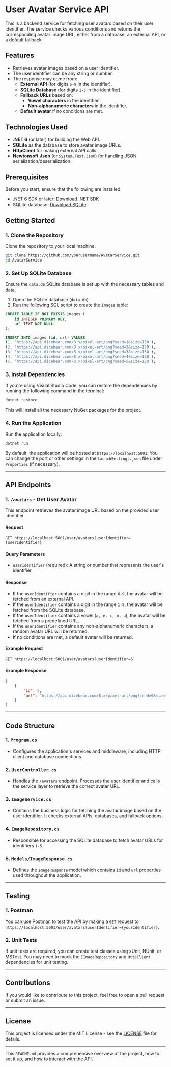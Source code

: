 # **User Avatar Service API**

This is a backend service for fetching user avatars based on their user identifier. The service checks various conditions and returns the corresponding avatar image URL, either from a database, an external API, or a default fallback.

## **Features**
- Retrieves avatar images based on a user identifier.
- The user identifier can be any string or number.
- The response may come from:
  - **External API** (for digits `6-9` in the identifier).
  - **SQLite Database** (for digits `1-5` in the identifier).
  - **Fallback URLs** based on:
    - **Vowel characters** in the identifier.
    - **Non-alphanumeric characters** in the identifier.
  - **Default avatar** if no conditions are met.

## **Technologies Used**
- **.NET 6** (or later) for building the Web API.
- **SQLite** as the database to store avatar image URLs.
- **HttpClient** for making external API calls.
- **Newtonsoft.Json** (or `System.Text.Json`) for handling JSON serialization/deserialization.

## **Prerequisites**
Before you start, ensure that the following are installed:
- .NET 6 SDK or later: [Download .NET SDK](https://dotnet.microsoft.com/download)
- SQLite database: [Download SQLite](https://www.sqlite.org/download.html)

## **Getting Started**

### **1. Clone the Repository**
Clone the repository to your local machine:
```bash
git clone https://github.com/yourusername/AvatarService.git
cd AvatarService
```

### **2. Set Up SQLite Database**
Ensure the `data.db` SQLite database is set up with the necessary tables and data.

1. Open the SQLite database (`data.db`).
2. Run the following SQL script to create the `images` table:
```sql
CREATE TABLE IF NOT EXISTS images (
    id INTEGER PRIMARY KEY,
    url TEXT NOT NULL
);

INSERT INTO images (id, url) VALUES
(1, 'https://api.dicebear.com/8.x/pixel-art/png?seed=1&size=150'),
(2, 'https://api.dicebear.com/8.x/pixel-art/png?seed=2&size=150'),
(3, 'https://api.dicebear.com/8.x/pixel-art/png?seed=3&size=150'),
(4, 'https://api.dicebear.com/8.x/pixel-art/png?seed=4&size=150'),
(5, 'https://api.dicebear.com/8.x/pixel-art/png?seed=5&size=150');
```

### **3. Install Dependencies**
If you're using Visual Studio Code, you can restore the dependencies by running the following command in the terminal:
```bash
dotnet restore
```

This will install all the necessary NuGet packages for the project.

### **4. Run the Application**
Run the application locally:
```bash
dotnet run
```

By default, the application will be hosted at `https://localhost:5001`. You can change the port or other settings in the `launchSettings.json` file under `Properties` (if necessary).

---

## **API Endpoints**

### **1. `/avatars` - Get User Avatar**

This endpoint retrieves the avatar image URL based on the provided user identifier.

#### **Request**
```http
GET https://localhost:5001/user/avatars?userIdentifier={userIdentifier}
```

#### **Query Parameters**
- `userIdentifier` (required): A string or number that represents the user's identifier.

#### **Response**
- If the `userIdentifier` contains a digit in the range `6-9`, the avatar will be fetched from an external API.
- If the `userIdentifier` contains a digit in the range `1-5`, the avatar will be fetched from the SQLite database.
- If the `userIdentifier` contains a vowel (`a, e, i, o, u`), the avatar will be fetched from a predefined URL.
- If the `userIdentifier` contains any non-alphanumeric characters, a random avatar URL will be returned.
- If no conditions are met, a default avatar will be returned.

#### **Example Request**
```http
GET https://localhost:5001/user/avatars?userIdentifier=6
```

#### **Example Response**
```json
[
    {
        "id": 6,
        "url": "https://api.dicebear.com/8.x/pixel-art/png?seed=6&size=150"
    }
]
```

---

## **Code Structure**

### **1. `Program.cs`**
- Configures the application's services and middleware, including HTTP client and database connections.

### **2. `UserController.cs`**
- Handles the `/avatars` endpoint. Processes the user identifier and calls the service layer to retrieve the correct avatar URL.

### **3. `ImageService.cs`**
- Contains the business logic for fetching the avatar image based on the user identifier. It checks external APIs, databases, and fallback options.

### **4. `ImageRepository.cs`**
- Responsible for accessing the SQLite database to fetch avatar URLs for identifiers `1-5`.

### **5. `Models/ImageResponse.cs`**
- Defines the `ImageResponse` model which contains `id` and `url` properties used throughout the application.

---

## **Testing**

### **1. Postman**
You can use [Postman](https://www.postman.com/) to test the API by making a `GET` request to `https://localhost:5001/user/avatars?userIdentifier={yourIdentifier}`.

### **2. Unit Tests**
If unit tests are required, you can create test classes using xUnit, NUnit, or MSTest. You may need to mock the `IImageRepository` and `HttpClient` dependencies for unit testing.

---

## **Contributions**
If you would like to contribute to this project, feel free to open a pull request or submit an issue.

---

## **License**
This project is licensed under the MIT License - see the [LICENSE](LICENSE) file for details.

---

This `README.md` provides a comprehensive overview of the project, how to set it up, and how to interact with the API.

